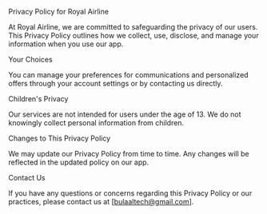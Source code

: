 Privacy Policy for Royal Airline

At Royal Airline, we are committed to safeguarding the privacy of our users. This Privacy Policy outlines how we collect, use, disclose, and manage your information when you use our app.


Your Choices

You can manage your preferences for communications and personalized offers through your account settings or by contacting us directly.

Children's Privacy

Our services are not intended for users under the age of 13. We do not knowingly collect personal information from children.

Changes to This Privacy Policy

We may update our Privacy Policy from time to time. Any changes will be reflected in the updated policy on our app.

Contact Us

If you have any questions or concerns regarding this Privacy Policy or our practices, please contact us at [bulaaltech@gmail.com].
